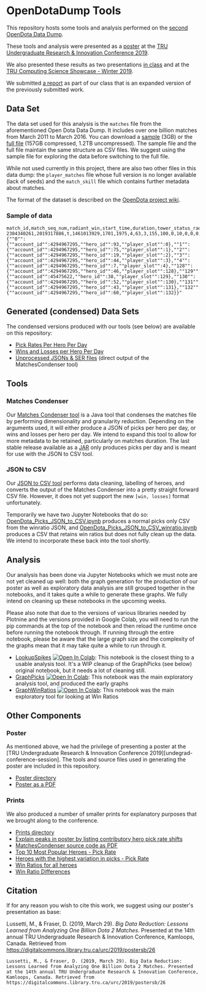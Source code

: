 # OpenDotaDump Tools

This repository hosts some tools and analysis performed on the [second OpenDota Data Dump][opendota-data-dump].

These tools and analysis were presented as a [poster][poster-download] at the [TRU Undergraduate Research & Innovation Conference 2019][undergrad-conference-session].

We also presented these results as two presentations [in class][comp4610-presentation] and at the [TRU Computing Science Showcase - Winter 2019][showcase-presentation].

We submitted [a report][comp4610-report] as part of our class that is an expanded version of the previously submitted work.

## Data Set

The data set used for this analysis is the `matches` file from the aforementioned Open Dota Data Dump. It includes over one billion matches from March 2011 to March 2016. You can download a [sample][matches-sample] (3GB) or the [full file][matches-full] (157GB compressed, 1.2TB uncompressed). The sample file and the full file maintain the same structure as CSV files. We suggest using the sample file for exploring the data before switching to the full file.

While not used currently in this project, there are also two other files in this data dump: the `player_matches` file whose full version is no longer available (lack of seeds) and the `match_skill` file which contains further metadata about matches.

The format of the dataset is described on the [OpenDota project wiki][opendotadump-format].

### Sample of data

```csv
match_id,match_seq_num,radiant_win,start_time,duration,tower_status_radiant,tower_status_dire,barracks_status_radiant,barracks_status_dire,cluster,first_blood_time,lobby_type,human_players,leagueid,positive_votes,negative_votes,game_mode,engine,picks_bans,parse_status,chat,objectives,radiant_gold_adv,radiant_xp_adv,teamfights,version,pgroup
2304340261,2019317886,t,1461013929,1701,1975,4,63,3,155,100,0,10,0,0,0,1,1,,3,,,,,,,"{""0"":{""account_id"":4294967295,""hero_id"":93,""player_slot"":0},""1"":{""account_id"":4294967295,""hero_id"":75,""player_slot"":1},""2"":{""account_id"":4294967295,""hero_id"":19,""player_slot"":2},""3"":{""account_id"":4294967295,""hero_id"":44,""player_slot"":3},""4"":{""account_id"":4294967295,""hero_id"":7,""player_slot"":4},""128"":{""account_id"":4294967295,""hero_id"":46,""player_slot"":128},""129"":{""account_id"":45475622,""hero_id"":38,""player_slot"":129},""130"":{""account_id"":4294967295,""hero_id"":52,""player_slot"":130},""131"":{""account_id"":4294967295,""hero_id"":43,""player_slot"":131},""132"":{""account_id"":4294967295,""hero_id"":60,""player_slot"":132}}"
```

## Generated (condensed) Data Sets

The condensed versions produced with our tools (see below) are available on this repository:

- [Pick Rates Per Hero Per Day][data-heroespicks]
- [Wins and Losses per Hero Per Day][data-heroeswinratios]
- [Unprocessed JSONs & SER files][data-condensedmatches] (direct output of the MatchesCondenser tool)

## Tools

### Matches Condenser

Our [Matches Condenser tool](matches-condenser) is a Java tool that condenses the matches file by performing dimensionality and granularity reduction. Depending on the arguments used, it will either produce a JSON of picks per hero per day, or wins and losses per hero per day. We intend to expand this tool to allow for more metadata to be retained, particularly on matches duration. The last stable release available as a [JAR](matches-condenser-release) only produces picks per day and is meant for use with the JSON to CSV tool.

### JSON to CSV

Our [JSON to CSV tool][json-to-csv] performs data cleaning, labelling of heroes, and converts the output of the Matches Condenser into a pretty straight forward CSV file. However, it does not yet support the new `[win, losses]` format unfortunately.

Temporarily we have two Jupyter Notebooks that do so: [OpenDota_Picks_JSON_to_CSV.ipynb][json-to-csv-picks] produces a normal picks only CSV from the winratio JSON, and [OpenDota_Picks_JSON_to_CSV_winratio.ipynb][json-to-csv-winratios] produces a CSV that retains win ratios but does not fully clean up the data. We intend to incorporate these back into the tool shortly.

## Analysis

Our analysis has been done via Jupyter Notebooks which we must note are not yet cleaned up well: both the graph generation for the production of our poster as well as exploratory data analysis are still grouped together in the notebooks, and it takes quite a while to generate these graphs. We fully intend on cleaning up these notebooks in the upcoming weeks.

Please also note that due to the versions of various libraries needed by Plotnine and the versions provided in Google Colab, you will need to run the pip commands at the top of the notebook and then reload the runtime once before running the notebook through. If running through the entire notebook, please be aware that the large graph size and the complexity of the graphs mean that it may take quite a while to run through it.

- [LookupSpikes][analysis-lookupspikes] [![Open In Colab](https://colab.research.google.com/assets/colab-badge.svg)][analysis-lookupspikes-colab]: This notebook is the closest thing to a usable analysis tool. It's a WIP cleanup of the GraphPicks (see below) original notebook, but it needs a lot of cleaning still.
- [GraphPicks][analysis-graphpicks] [![Open In Colab](https://colab.research.google.com/assets/colab-badge.svg)][analysis-graphpicks-colab]: This notebook was the main exploratory analysis tool, and produced the early graphs
- [GraphWinRatios][analysis-graphwinratios] [![Open In Colab](https://colab.research.google.com/assets/colab-badge.svg)][analysis-graphwinratios-colab]: This notebook was the main exploratory tool for looking at Win Ratios

## Other Components

### Poster

As mentioned above, we had the privilege of presenting a poster at the [TRU Undergraduate Research & Innovation Conference 2019][undegrad-conference-session]. The tools and source files used in generating the poster are included in this repository.

- [Poster directory][poster-dir]
- [Poster as a PDF][poster-pdf]

### Prints

We also produced a number of smaller prints for explanatory purposes that we brought along to the conference.

- [Prints directory][prints-dir]
- [Explain peaks in poster by listing contributory hero pick rate shifts][prints-explain]
- [MatchesCondenser source code as PDF][prints-sourcecode]
- [Top 10 Most Popular Heroes - Pick Rate][prints-mostpopular]
- [Heroes with the highest variation in picks - Pick Rate][prints-variability]
- [Win Ratios for all heroes][prints-winratio]
- [Win Ratio Differences][prints-winratio-difference]

## Citation

If for any reason you wish to cite this work, we suggest using our poster's presentation as base:

Lussetti, M., & Fraser, D. (2019, March 29). *Big Data Reduction: Lessons Learned from Analyzing One Billion Dota 2 Matches*. Presented at the 14th annual TRU Undergraduate Research & Innovation Conference, Kamloops, Canada. Retrieved from https://digitalcommons.library.tru.ca/urc/2019/postersb/26

`
Lussetti, M., & Fraser, D. (2019, March 29). Big Data Reduction: Lessons Learned from Analyzing One Billion Dota 2 Matches. Presented at the 14th annual TRU Undergraduate Research & Innovation Conference, Kamloops, Canada. Retrieved from https://digitalcommons.library.tru.ca/urc/2019/postersb/26
`



[opendota-data-dump]: https://blog.opendota.com/2017/03/24/datadump2/	"The OpenDota Project. (2017, March 24). Data Dump (March 2011 to March 2016). Retrieved February 25, 2019, from OpenDota website: https://blog.opendota.com/2017/03/24/datadump2/"
[poster-download]:  https://github.com/marcolussetti/opendotadump-tools/releases/download/poster-v1.1/poster_LussettiMarco_FraserDyson_48x36_CORRECTED.pdf
[undergrad-conference-session]: https://digitalcommons.library.tru.ca/urc/2019/postersb/26/	"Lussetti, M., &amp; Fraser, D. (2019, March 29). Big Data Reduction: Lessons Learned from Analyzing One Billion Dota 2 Matches. Poster presented at the 14th annual TRU Undergraduate Research &amp; Innovation Conference, Kamloops, Canada. Retrieved from https://digitalcommons.library.tru.ca/urc/2019/postersb/26"
[matches-sample]: https://storage.googleapis.com/dota-match-dumps/matches_small.csv
[matches-full]: http://academictorrents.com/details/0ddf777978c0669b52fadd1baa9e256a6d8b3996
[opendotadump-format]: https://github.com/odota/core/wiki/JSON-Data-Dump
[matches-condenser]: https://github.com/marcolussetti/opendotadump-tools/tree/master/matches_condenser
[matches-condenser-jar]: https://github.com/marcolussetti/opendotadump-tools/releases/tag/matches_condenser-v0.4
[json-to-csv]: https://github.com/marcolussetti/opendotadump-tools/blob/master/json_to_csv/opendota_jsontocsv.py
[json-to-csv-picks]: https://github.com/marcolussetti/opendotadump-tools/blob/master/analysis/heroes_winratio/OpenDota_Picks_JSON_to_CSV.ipynb
[json-to-csv-winratios]: https://github.com/marcolussetti/opendotadump-tools/blob/master/analysis/heroes_winratio/OpenDota_Picks_JSON_to_CSV_winratio.ipynb
[analysis-lookupspikes]: https://github.com/marcolussetti/opendotadump-tools/blob/master/analysis/heroes_picks/LookupSpikes.ipynb
[analysis-lookupspikes-colab]: https://colab.research.google.com/github/marcolussetti/opendotadump-tools/blob/master/analysis/heroes_picks/LookupSpikes.ipynb
[analysis-graphpicks]: https://github.com/marcolussetti/opendotadump-tools/blob/master/analysis/heroes_picks/GraphPicks.ipynb
[analysis-graphpicks-colab]: https://colab.research.google.com/github/marcolussetti/opendotadump-tools/blob/master/analysis/heroes_picks/GraphPicks.ipynb
[analysis-graphwinratios]: https://github.com/marcolussetti/opendotadump-tools/blob/master/analysis/heroes_winratio/GraphWinRatios.ipynb
[analysis-graphwinratios-colab]: https://colab.research.google.com/github/marcolussetti/opendotadump-tools/blob/master/analysis/heroes_winratio/GraphWinRatios.ipynb
[data-heroespicks]: https://github.com/marcolussetti/opendotadump-tools/tree/master/data/heroes_picks_csvs
[data-heroeswinratios]: https://github.com/marcolussetti/opendotadump-tools/tree/master/data/heroes_winratio_csvs
[data-condensedmatches]: https://github.com/marcolussetti/opendotadump-tools/tree/master/data/condensed_matches_data
[poster-pdf]: https://github.com/marcolussetti/opendotadump-tools/blob/master/poster/poster_LussettiMarco_FraserDyson_48x36_CORRECTED.pdf
[poster-dir]: https://github.com/marcolussetti/opendotadump-tools/tree/master/poster
[prints-dir]: https://github.com/marcolussetti/opendotadump-tools/tree/master/prints
[prints-explain]: https://github.com/marcolussetti/opendotadump-tools/blob/master/prints/explain_peaks/explain_horizontal.pdf
[prints-sourcecode]: https://github.com/marcolussetti/opendotadump-tools/blob/master/prints/matches_condenser_source_code/Java_11x17.pdf
[prints-mostpopular]: https://github.com/marcolussetti/opendotadump-tools/blob/master/prints/picks_most_popular/most_popular_champions.pdf
[prints-variability]: https://github.com/marcolussetti/opendotadump-tools/blob/master/prints/picks_highest_variability_heroes/highest_variability_champions.pdf
[prints-winratio]: https://github.com/marcolussetti/opendotadump-tools/blob/master/prints/winratios_all/WinRatios.pdf
[prints-winratio-difference]: https://github.com/marcolussetti/opendotadump-tools/blob/master/prints/winratios_differences/win_ratio_differences.pdf
[comp4610-presentation]: http://sno.cc/comp4610
[showcase-presentation]: http://sno.cc/showcase2019
[comp4610-report]:https://github.com/marcolussetti/opendotadump-tools/blob/master/report/main.pdf
